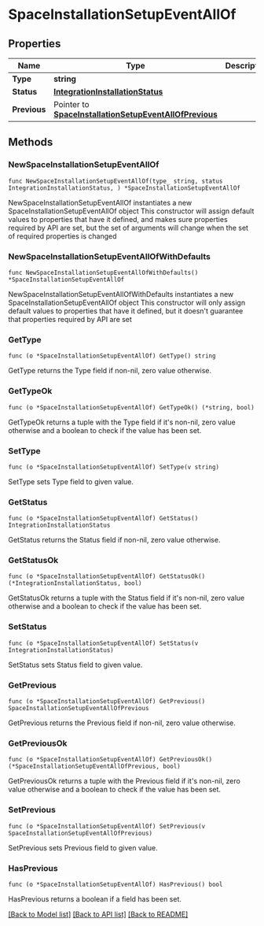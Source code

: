 # SpaceInstallationSetupEventAllOf

## Properties

Name | Type | Description | Notes
------------ | ------------- | ------------- | -------------
**Type** | **string** |  | 
**Status** | [**IntegrationInstallationStatus**](IntegrationInstallationStatus.md) |  | 
**Previous** | Pointer to [**SpaceInstallationSetupEventAllOfPrevious**](SpaceInstallationSetupEventAllOfPrevious.md) |  | [optional] 

## Methods

### NewSpaceInstallationSetupEventAllOf

`func NewSpaceInstallationSetupEventAllOf(type_ string, status IntegrationInstallationStatus, ) *SpaceInstallationSetupEventAllOf`

NewSpaceInstallationSetupEventAllOf instantiates a new SpaceInstallationSetupEventAllOf object
This constructor will assign default values to properties that have it defined,
and makes sure properties required by API are set, but the set of arguments
will change when the set of required properties is changed

### NewSpaceInstallationSetupEventAllOfWithDefaults

`func NewSpaceInstallationSetupEventAllOfWithDefaults() *SpaceInstallationSetupEventAllOf`

NewSpaceInstallationSetupEventAllOfWithDefaults instantiates a new SpaceInstallationSetupEventAllOf object
This constructor will only assign default values to properties that have it defined,
but it doesn't guarantee that properties required by API are set

### GetType

`func (o *SpaceInstallationSetupEventAllOf) GetType() string`

GetType returns the Type field if non-nil, zero value otherwise.

### GetTypeOk

`func (o *SpaceInstallationSetupEventAllOf) GetTypeOk() (*string, bool)`

GetTypeOk returns a tuple with the Type field if it's non-nil, zero value otherwise
and a boolean to check if the value has been set.

### SetType

`func (o *SpaceInstallationSetupEventAllOf) SetType(v string)`

SetType sets Type field to given value.


### GetStatus

`func (o *SpaceInstallationSetupEventAllOf) GetStatus() IntegrationInstallationStatus`

GetStatus returns the Status field if non-nil, zero value otherwise.

### GetStatusOk

`func (o *SpaceInstallationSetupEventAllOf) GetStatusOk() (*IntegrationInstallationStatus, bool)`

GetStatusOk returns a tuple with the Status field if it's non-nil, zero value otherwise
and a boolean to check if the value has been set.

### SetStatus

`func (o *SpaceInstallationSetupEventAllOf) SetStatus(v IntegrationInstallationStatus)`

SetStatus sets Status field to given value.


### GetPrevious

`func (o *SpaceInstallationSetupEventAllOf) GetPrevious() SpaceInstallationSetupEventAllOfPrevious`

GetPrevious returns the Previous field if non-nil, zero value otherwise.

### GetPreviousOk

`func (o *SpaceInstallationSetupEventAllOf) GetPreviousOk() (*SpaceInstallationSetupEventAllOfPrevious, bool)`

GetPreviousOk returns a tuple with the Previous field if it's non-nil, zero value otherwise
and a boolean to check if the value has been set.

### SetPrevious

`func (o *SpaceInstallationSetupEventAllOf) SetPrevious(v SpaceInstallationSetupEventAllOfPrevious)`

SetPrevious sets Previous field to given value.

### HasPrevious

`func (o *SpaceInstallationSetupEventAllOf) HasPrevious() bool`

HasPrevious returns a boolean if a field has been set.


[[Back to Model list]](../README.md#documentation-for-models) [[Back to API list]](../README.md#documentation-for-api-endpoints) [[Back to README]](../README.md)


